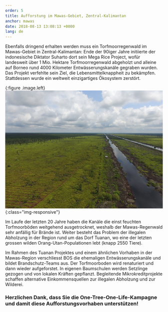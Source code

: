 ```yaml
---
order: 5
title: Aufforstung im Mawas-Gebiet, Zentral-Kalimantan
anchor: mawas
date: 2018-08-13 13:08:13 +0000
lang: de
---
```

Ebenfalls dringend erhalten werden muss ein Torfmoorregenwald im Mawas-Gebiet in Zentral-Kalimantan: Ende der 90iger Jahre initiierte der indonesische Diktator Suharto dort sein Mega Rice Project, wofür landesweit über 1 Mio. Hektare Torfmoorregenwald abgeholzt und alleine auf Borneo rund 4000 Kilometer Entwässerungskanäle gegraben wurden. Das Projekt verfehlte sein Ziel, die Lebensmittelknappheit zu bekämpfen. Stattdessen wurde ein weltweit einzigartiges Ökosystem zerstört.

{:figure .image.left}
![Kanäle](/gallery/full/2019/12/15/Foto1.JPG){:class="img-responsive"}

Im Laufe der letzten 20 Jahre haben die Kanäle die einst feuchten Torfmoorböden weitgehend ausgetrocknet, weshalb der Mawas-Regenwald sehr anfällig für Brände ist. Weiter besteht das Problem der illegalen Abholzung in der Region rund um das Dorf Tuanan, wo eine der letzten grossen wilden Orang-Utan-Populationen lebt (knapp 2550 Tiere).


Im Rahmen des Tuanan Projektes und einem ähnlichen Vorhaben in der Mawas-Region verschliesst BOS die ehemaligen Entwässerungskanäle und bildet Brandschutz-Teams aus. Der Torfmoorboden wird renaturiert und dann wieder aufgeforstet. In eigenen Baumschulen werden Setzlinge gezogen und von lokalen Kräften gepflanzt. Begleitende Mikrokreditprojekte schaffen alternative Einkommensquellen zur illegalen Abholzung und zur Wilderei.

### Herzlichen Dank, dass Sie die One-Tree-One-Life-Kampagne und damit diese Aufforstungsvorhaben unterstützen!
